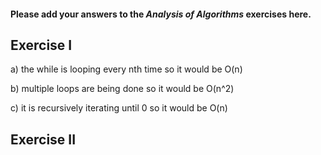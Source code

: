 #### Please add your answers to the ***Analysis of  Algorithms*** exercises here.

## Exercise I

a)
the while is looping every nth time so it would be O(n)

b)
multiple loops are being done so it would be O(n^2)

c)
it is recursively iterating until 0 so it would be O(n)
## Exercise II


